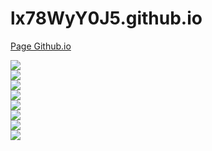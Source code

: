 # lx78WyY0J5.github.io
[Page Github.io](https://lx78wyy0j5.github.io)  
  
![](https://img.shields.io/github/commit-activity/m/lx78WyY0J5/lx78WyY0J5.github.io?color=red&style=for-the-badge)  
![](https://img.shields.io/github/last-commit/lx78WyY0J5/lx78WyY0J5.github.io?color=red&style=for-the-badge)  
![](https://img.shields.io/github/contributors/lx78WyY0J5/lx78WyY0J5.github.io?style=for-the-badge)  
![](https://img.shields.io/github/stars/lx78WyY0J5/lx78WyY0J5.github.io?color=red&label=repo%20stars&style=for-the-badge)  
![](https://img.shields.io/github/languages/code-size/lx78WyY0J5/lx78wyy0j5.github.io?color=red)  
![](https://img.shields.io/github/repo-size/lx78WyY0J5/lx78WyY0J5.github.io?color=red)  
![](https://img.shields.io/github/issues-raw/lx78WyY0J5/lx78WyY0J5.github.io)  
![](https://img.shields.io/github/issues-closed-raw/lx78WyY0J5/lx78WyY0J5.github.io)